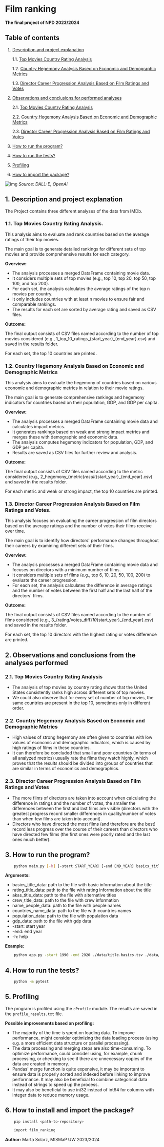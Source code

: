 # Film ranking

**The final project of NPD 2023/2024**

## Table of contents

1. [Description and project explanation](#1-description-and-project-explanation)

    1.1. [Top Movies Country Rating Analysis](#11-top-movies-country-rating-analysis)

    1.2. [Country Hegemony Analysis Based on Economic and Demographic Metrics](#12-country-hegemony-analysis-based-on-economic-and-demographic-metrics)

    1.3. [Director Career Progression Analysis Based on Film Ratings and Votes](#13-director-career-progression-analysis-based-on-film-ratings-and-votes)
2. [Observations and conclusions for performed analyses](#2-observations-and-conclusions-for-performed-analyses)

    2.1. [Top Movies Country Rating Analysis](#21-top-movies-country-rating-analysis)

    2.2. [Country Hegemony Analysis Based on Economic and Demographic Metrics](#22-country-hegemony-analysis-based-on-economic-and-demographic-metrics)

    2.3. [Director Career Progression Analysis Based on Film Ratings and Votes](#23-director-career-progression-analysis-based-on-film-ratings-and-votes)
2. [How to run the program?](#3-how-to-run-the-program)
3. [How to run the tests?](#4-how-to-run-the-tests)
4. [Profiling](#5-profiling)
5. [How to import the package?](#6-how-to-import-the-package)

![img](img.webp)
*Source: DALL-E, OpenAI*

## 1. Description and project explanation

The Project contains three different analyses of the data from IMDb.

### 1.1. Top Movies Country Rating Analysis.

This analysis aims to evaluate and rank countries based on the average ratings of their top movies. 

The main goal is to generate detailed rankings for different sets of top movies and provide comprehensive results for each category.

**Overview:**

- The analysis processes a merged DataFrame containing movie data.
- It considers multiple sets of top movies (e.g., top 10, top 20, top 50, top 100, and top 200).
- For each set, the analysis calculates the average ratings of the top n movies per country.
- It only includes countries with at least n movies to ensure fair and comparable rankings.
- The results for each set are sorted by average rating and saved as CSV files.

**Outcome:**

The final output consists of CSV files named according to the number of top movies considered (e.g., 1_top_10_ratings_{start_year}_{end_year}.csv) and saved in the results folder.

For each set, the top 10 countries are printed.

### 1.2. Country Hegemony Analysis Based on Economic and Demographic Metrics

This analysis aims to evaluate the hegemony of countries based on various economic and demographic metrics in relation to their movie ratings. 

The main goal is to generate comprehensive rankings and hegemony indicators for countries based on their population, GDP, and GDP per capita.

**Overview:**

- The analysis processes a merged DataFrame containing movie data and calculates impact metrics.
- It generates rankings based on weak and strong impact metrics and merges these with demographic and economic data.
- The analysis computes hegemony indicators for population, GDP, and GDP per capita.
- Results are saved as CSV files for further review and analysis.

**Outcome:**

The final output consists of CSV files named according to the metric considered (e.g., 2_hegemony_{metric}_result_{start_year}_{end_year}.csv) and saved in the results folder.

For each metric and weak or strong impact, the top 10 countries are printed.

### 1.3. Director Career Progression Analysis Based on Film Ratings and Votes.

This analysis focuses on evaluating the career progression of film directors based on the average ratings and the number of votes their films receive over time. 

The main goal is to identify how directors' performance changes throughout their careers by examining different sets of their films.

**Overview:**

- The analysis processes a merged DataFrame containing movie data and focuses on directors with a minimum number of films.
- It considers multiple sets of films (e.g., top 6, 10, 20, 50, 100, 200) to evaluate the career progression.
- For each set, the analysis calculates the difference in average ratings and the number of votes between the first half and the last half of the directors' films.

**Outcome:**

The final output consists of CSV files named according to the number of films considered (e.g., 3_{rating/votes_diff}_10_{start_year}_{end_year}.csv) and saved in the results folder.

For each set, the top 10 directors with the highest rating or votes difference are printed.

## 2. Observations and conclusions from the analyses performed

### 2.1. Top Movies Country Rating Analysis

- The analysis of top movies by country rating shows that the United States consistently ranks high across different sets of top movies.
- We could also observe that for every set of number of top movies, the same countries are present in the top 10, sometimes only in different order.

### 2.2. Country Hegemony Analysis Based on Economic and Demographic Metrics

- High values of strong hegemony are often given to countries with low values of economic and demographic indicators, which is caused by high ratings of films in these countries.
- It can therefore be concluded that small and poor countries (in terms of all analyzed metrics) usually rate the films they watch highly, which proves that the results should be divided into groups of countries that are similar in terms of economics and demographics.

### 2.3. Director Career Progression Analysis Based on Film Ratings and Votes

- The more films of directors are taken into account when calculating the difference in ratings and the number of votes, the smaller the differences between the first and last films are visible (directors with the greatest progress record smaller differences in quality/number of votes than when few films are taken into account).
- Directors who have directed the most films (and therefore are the best) record less progress over the course of their careers than directors who have directed few films (the first ones were poorly rated and the last ones much better).

## 3. How to run the program?

```bash
    python main.py [-h] [-start START_YEAR] [-end END_YEAR] basics_title_data rating_title_data akas_title_data crew_title_data name_people_data countries_name_data population_data gdp_data
```

**Arguments:**

- basics_title_data: path to the file with basic information about the title
- rating_title_data: path to the file with rating information about the title
- akas_title_data: path to the file with alternative titles
- crew_title_data: path to the file with crew information
- name_people_data: path to the file with people names
- countries_name_data: path to the file with countries names
- population_data: path to the file with population data
- gdp_data: path to the file with gdp data
- -start: start year
- -end: end year
- -h: help

**Example:**

```bash
    python app.py -start 1990 -end 2020 ./data/title.basics.tsv ./data/title.ratings.tsv ./data/title.akas.tsv ./data/title.crew.tsv ./data/name.basics.tsv ./data/countries.csv ./data/population.csv ./data/gdp.csv 
```

## 4. How to run the tests?

```bash
    python -m pytest
```

## 5. Profiling

The program is profiled using the `cProfile` module. 
The results are saved in the `profile_results.txt` file.

**Possible improvements based on profiling:**
- The majority of the time is spent on loading data. To improve performance, might consider optimizing the data loading process (using e.g. a more efficient data structure or parallel processing).
- The data processing and merging steps are also time-consuming. To optimize performance, could consider using, for example, chunk processing, or checking to see if there are unnecessary copies of the data are created in memory.
- Pandas' merge function is quite expensive, it may be important to ensure data is properly sorted and indexed before linking to improve performance. It may also be beneficial to combine categorical data instead of strings to speed up the process.
- It may also be beneficial to use int32 instead of int64 for columns with integer data to reduce memory usage.

## 6. How to install and import the package?

```bash
    pip install <path-to-repository>
```

```bash
    import film_ranking
```


**Author:** Marta Solarz, MISMaP UW 2023/2024
